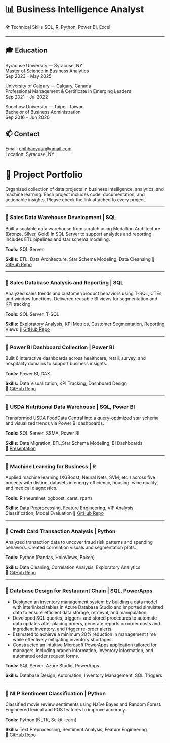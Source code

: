 # 📊 Business Intelligence Analyst
🛠 Technical Skills SQL, R, Python, Power BI, Excel

---

## 🎓 Education

Syracuse University — Syracuse, NY  
Master of Science in Business Analytics  
Sep 2023 – May 2025

University of Calgary — Calgary, Canada  
Professional Management & Certificate in Emerging Leaders  
Sep 2021 – Jul 2022

Soochow University — Taipei, Taiwan  
Bachelor of Business Administration  
Sep 2016 – Jun 2020



## 📫 Contact  
Email: chihhaoyuan@gmail.com  
Location: Syracuse, NY  

# 🧠 Project Portfolio

Organized collection of data projects in business intelligence, analytics, and machine learning. Each project includes code, documentation, and actionable insights. Please check the link attached to every project.


---

### 📂 Sales Data Warehouse Development | SQL  
Built a scalable data warehouse from scratch using Medallion Architecture (Bronze, Silver, Gold) in SQL Server to support analytics and reporting. Includes ETL pipelines and star schema modeling. 

**Tools:** SQL Server

**Skills:** ETL, Data Architecture, Star Schema Modeling, Data Cleansing
🔗 [GitHub Repo](https://github.com/yuan-116/sql-data-warehouse-project)

---

### 📂 Sales Database Analysis and Reporting | SQL  
Analyzed sales trends and customer/product behaviors using T-SQL, CTEs, and window functions. Delivered reusable BI views for segmentation and KPI tracking.

**Tools:** SQL Server, T-SQL

**Skills:** Exploratory Analysis, KPI Metrics, Customer Segmentation, Reporting Views
🔗 [GitHub Repo](https://github.com/yuan-116/sql-Data_Analytics_Project)

---

### 📂 Power BI Dashboard Collection | Power BI  
Built 6 interactive dashboards across healthcare, retail, survey, and hospitality domains to support business insights.  

**Tools:** Power BI, DAX 

**Skills:** Data Visualization, KPI Tracking, Dashboard Design  
🔗 [GitHub Repo](https://github.com/yuan-116/power_bi_projects/tree/main)

---
### 📂 USDA Nutritional Data Warehouse | SQL, Power BI  
Transformed USDA FoodData Central into a query-optimized star schema and visualized trends via Power BI dashboards.  

**Tools:** SQL Server, SSMA, Power BI 

**Skills:** Data Migration, ETL,Star Schema Modeling,  BI Dashboards  
🔗 [Presentation](https://prezi.com/view/beC6TVO9VZLn6b1h2xRY/)


---

### 📂 Machine Learning for Business | R  
Applied machine learning (XGBoost, Neural Nets, SVM, etc.) across five projects with distinct datasets in energy efficiency, housing, wine quality, and medical diagnostics.

**Tools:** R (neuralnet, xgboost, caret, rpart)

**Skills:** Data Preprocessing, Feature Engineering, VIF Analysis, Classification, Model Evaluation
🔗 [GitHub Repo](https://github.com/yuan-116/MachineLearning_for_Business)

---

### 📂 Credit Card Transaction Analysis | Python  
Analyzed transaction data to uncover fraud risk patterns and spending behaviors. Created correlation visuals and segmentation plots.  

**Tools:** Python (Pandas, HoloViews, Bokeh)  

**Skills:** Data Cleaning, Correlation Analysis, Exploratory Analytics  
🔗 [GitHub Repo](https://github.com/yuan-116/Python_Data_Analysis_Project/tree/main)

---

### 📂 Database Design for Restaurant Chain | SQL, PowerApps  
- Designed an inventory management system by building a data model with interlinked tables in Azure Database Studio and imported simulated data to ensure efficient data storage, retrieval, and manipulation.
- Developed SQL queries, triggers, and stored procedures to automate data updates after placing orders, generate reports on order costs and ingredient inventory, and trigger re-order alerts.
- Estimated to achieve a minimum 20% reduction in management time while effectively mitigating inventory shortages.
- Constructed an intuitive Microsoft PowerApps application tailored for managers, including branch information, inventory information, and automated order request forms.
 
**Tools:** SQL Server, Azure Studio, PowerApps

**Skills:** Database Design, Automation, Inventory Management, SQL Triggers


---

### 📂 NLP Sentiment Classification | Python  
Classified movie review sentiments using Naïve Bayes and Random Forest. Engineered lexical and POS features to improve accuracy.  

**Tools:** Python (NLTK, Scikit-learn)  

**Skills:** Text Preprocessing, Sentiment Analysis, Feature Engineering  
🔗 [GitHub Repo](https://github.com/yuan-116/NLP_Sentiment_Classification_with_Movie_Reviews)

